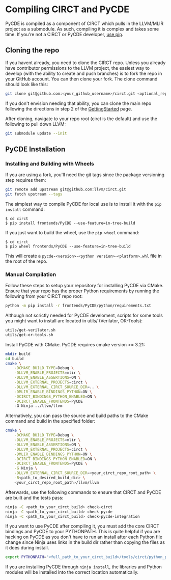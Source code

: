 # Compiling CIRCT and PyCDE

PyCDE is compiled as a component of CIRCT which pulls in the LLVM/MLIR project
as a submodule. As such, compiling it is complex and takes some time. If you're
not a CIRCT or PyCDE developer, [use pip](https://pypi.org/project/pycde/).

## Cloning the repo

If you havent already, you need to clone the CIRCT repo. Unless you already
have contributor permissions to the LLVM project, the easiest way to develop
(with the ability to create and push branches) is to fork the repo in your
GitHub account. You can then clone your fork. The clone command should look
like this:

```bash
git clone git@github.com:<your_github_username>/circt.git <optional_repo_name>
```

If you don't envision needing that ability, you can clone the main repo
following the directions in step 2 of the [GettingStarted](GettingStarted.md) page.

After cloning, navigate to your repo root (circt is the default) and use the
following to pull down LLVM:

```bash
git submodule update --init
```

## PyCDE Installation

### Installing and Building with Wheels

If you are using a fork, you'll need the git tags since the package versioning step requires them:

```bash
git remote add upstream git@github.com:llvm/circt.git
git fetch upstream --tags
```

The simplest way to compile PyCDE for local use is to install it with the `pip
install` command:

```
$ cd circt
$ pip install frontends/PyCDE --use-feature=in-tree-build
```

If you just want to build the wheel, use the `pip wheel` command:

```
$ cd circt
$ pip wheel frontends/PyCDE --use-feature=in-tree-build
```

This will create a `pycde-<version>-<python version>-<platform>.whl` file in the root of the repo.

### Manual Compilation

Follow these steps to setup your repository for installing PyCDE via CMake.
Ensure that your repo has the proper Python requirements by running the
following from your CIRCT repo root:

```bash
python -m pip install -r frontends/PyCDE/python/requirements.txt
```

Although not scrictly needed for PyCDE develoment, scripts for some tools you
might want to install are located in utils/
(Verilator, OR-Tools):

```bash
utils/get-verilator.sh
utils/get-or-tools.sh
```

Install PyCDE with CMake. PyCDE requires cmake version >= 3.21:

```bash
mkdir build
cd build
cmake \
    -DCMAKE_BUILD_TYPE=Debug \
    -DLLVM_ENABLE_PROJECTS=mlir \
    -DLLVM_ENABLE_ASSERTIONS=ON \
    -DLLVM_EXTERNAL_PROJECTS=circt \
    -DLLVM_EXTERNAL_CIRCT_SOURCE_DIR=.. \
    -DMLIR_ENABLE_BINDINGS_PYTHON=ON \
    -DCIRCT_BINDINGS_PYTHON_ENABLED=ON \
    -DCIRCT_ENABLE_FRONTENDS=PyCDE
    -G Ninja ../llvm/llvm
```

Alternatively, you can pass the source and build paths to the CMake command and
build in the specified folder:

```bash
cmake \
    -DCMAKE_BUILD_TYPE=Debug \
    -DLLVM_ENABLE_PROJECTS=mlir \
    -DLLVM_ENABLE_ASSERTIONS=ON \
    -DLLVM_EXTERNAL_PROJECTS=circt \
    -DMLIR_ENABLE_BINDINGS_PYTHON=ON \
    -DCIRCT_BINDINGS_PYTHON_ENABLED=ON \
    -DCIRCT_ENABLE_FRONTENDS=PyCDE \
    -G Ninja \
    -DLLVM_EXTERNAL_CIRCT_SOURCE_DIR=<your_circt_repo_root_path> \
    -B<path_to_desired_build_dir> \
    <your_circt_repo_root_path>/llvm/llvm
```

Afterwards, use the following commands to ensure that CIRCT and PyCDE are built
and the tests pass:

```bash
ninja -C <path_to_your_circt_build> check-circt
ninja -C <path_to_your_circt_build> check-pycde
ninja -C <path_to_your_circt_build> check-pycde-integration
```

If you want to use PyCDE after compiling it, you must add the core CIRCT
bindings and PyCDE to your PYTHONPATH. This is quite helpful if you are hacking
on PyCDE as you don't have to run an install after each Python file change since
Ninja uses links in the build dir rather than copying the files as it does
during install.

```bash
export PYTHONPATH="<full_path_to_your_circt_build>/tools/circt/python_packages/pycde"
```

If you are installing PyCDE through `ninja install`, the libraries and Python modules will be installed into the correct location automatically.
